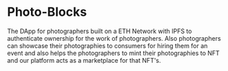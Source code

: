 # Photo-Blocks
The DApp for photographers built on a ETH Network with IPFS to authenticate ownership for the work of photographers. Also photographers can showcase their photographies to consumers for hiring them for an event and also helps the photographers to mint their photographies to NFT and our platform acts as a marketplace for that NFT's.
